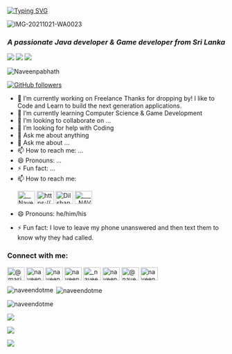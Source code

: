 [![Typing SVG](https://readme-typing-svg.herokuapp.com?size=32&vCenter=true&width=760&lines=Hi+%F0%9F%91%8B%2C+I'm+Naveen+Pabhath+Mahagodage;IJSE-+%F0%9F%91%8B%2C+Institute+of+Software+Engineering)](https://git.io/typing-svg) 

![IMG-20211021-WA0023](https://avatars.githubusercontent.com/u/75166658?s=400&u=8e195ddf9a607e51baf1e62738db4b84ea813dbf&v=4)
<h3 align="left"><b><i>A passionate Java developer & Game developer from Sri Lanka</i></b></h3>

<img src="https://img.shields.io/static/v1?label=Sponsor&message=%E2%9D%A4&logo=GitHub&link=%3Curl%3E&color=f88379"> <img src="https://badges.pufler.dev/visits/M4cs/M4cs"> <img src="https://badges.pufler.dev/years/M4cs"> <p align="left"> <img src="https://komarev.com/ghpvc/?username=Naveenpabhath&label=Profile%20views&color=0e75b6&style=flat" alt="Naveenpabhath" /> </p>

[![GitHub followers](https://img.shields.io/github/followers/NaveenDotMe.svg?style=social&label=Follow&maxAge=2592000)](https://github.com/NaveenDotMe?tab=followers)

- 🔭 I’m currently working on Freelance Thanks for dropping by! I like to Code and Learn to build the next generation applications.
- 🌱 I’m currently learning Computer Science & Game Development
- 👯 I’m looking to collaborate on ...
- 🤔 I’m looking for help with Coding
- 💬 Ask me about anything
- 💬 Ask me about ...
- 📫 How to reach me: ...
- 😄 Pronouns: ...
- ⚡ Fun fact: ...
- 📫 How to reach me:<p align="left">
<a href="https://twitter.com/Masive_Naveen"><img align="center" src="https://raw.githubusercontent.com/rahuldkjain/github-profile-readme-generator/master/src/images/icons/Social/twitter.svg" alt="__NaveenPabhath__" height="30" width="40" /></a>
<a href="https://www.linkedin.com/in/naveen-pabhath-0a8086219/" target="blank"><img align="center" src="https://raw.githubusercontent.com/rahuldkjain/github-profile-readme-generator/master/src/images/icons/Social/linked-in-alt.svg" alt="https://www.linkedin.com/public-profile/settings?trk=d_flagship3_profile_self_view_public_profile" height="30" width="40" /></a>
<a href="https://www.facebook.com/naveen.mahagodage" target="blank"><img align="center" src="https://raw.githubusercontent.com/rahuldkjain/github-profile-readme-generator/master/src/images/icons/Social/facebook.svg" alt="Dilshan Jayarathne" height="30" width="40" /></a>
<a href="https://www.instagram.com/_naveen_mg/" target="blank"><img align="center" src="https://raw.githubusercontent.com/rahuldkjain/github-profile-readme-generator/master/src/images/icons/Social/instagram.svg" alt="____NAVEEN_____" height="30" width="40" /></a>
</p>

- 😄 Pronouns: he/him/his

- ⚡ Fun fact: I love to leave my phone unanswered and then text them to know why they had called.

<h3 align="left">Connect with me:</h3>
<p align="left">
<a href="https://twitter.com/@masive_naveen" target="blank"><img align="center" src="https://raw.githubusercontent.com/rahuldkjain/github-profile-readme-generator/master/src/images/icons/Social/twitter.svg" alt="@masive_naveen" height="30" width="40" /></a>
<a href="https://linkedin.com/in/naveen pabhath" target="blank"><img align="center" src="https://raw.githubusercontent.com/rahuldkjain/github-profile-readme-generator/master/src/images/icons/Social/linked-in-alt.svg" alt="naveen pabhath" height="30" width="40" /></a>
<a href="https://stackoverflow.com/users/naveendotme" target="blank"><img align="center" src="https://raw.githubusercontent.com/rahuldkjain/github-profile-readme-generator/master/src/images/icons/Social/stack-overflow.svg" alt="naveendotme" height="30" width="40" /></a>
<a href="https://fb.com/naveen pabhath mahagodage" target="blank"><img align="center" src="https://raw.githubusercontent.com/rahuldkjain/github-profile-readme-generator/master/src/images/icons/Social/facebook.svg" alt="naveen pabhath mahagodage" height="30" width="40" /></a>
<a href="https://instagram.com/_naveen_dot_me_" target="blank"><img align="center" src="https://raw.githubusercontent.com/rahuldkjain/github-profile-readme-generator/master/src/images/icons/Social/instagram.svg" alt="_naveen_dot_me_" height="30" width="40" /></a>
<a href="https://medium.com/naveen_dot_me" target="blank"><img align="center" src="https://raw.githubusercontent.com/rahuldkjain/github-profile-readme-generator/master/src/images/icons/Social/medium.svg" alt="naveen_dot_me" height="30" width="40" /></a>
<a href="https://www.hackerrank.com/@naveen_mg" target="blank"><img align="center" src="https://raw.githubusercontent.com/rahuldkjain/github-profile-readme-generator/master/src/images/icons/Social/hackerrank.svg" alt="@naveen_mg" height="30" width="40" /></a>
<a href="https://www.leetcode.com/naveen_dot_me" target="blank"><img align="center" src="https://raw.githubusercontent.com/rahuldkjain/github-profile-readme-generator/master/src/images/icons/Social/leet-code.svg" alt="naveen_dot_me" height="30" width="40" /></a>
</p>

<p><img align="left" src="https://github-readme-stats.vercel.app/api/top-langs?username=naveendotme&show_icons=true&locale=en&layout=compact" alt="naveendotme" /></p>

<p>&nbsp;<img align="center" src="https://github-readme-stats.vercel.app/api?username=naveendotme&show_icons=true&locale=en" alt="naveendotme" /></p>

<p><img align="center" src="https://github-readme-streak-stats.herokuapp.com/?user=naveendotme&" alt="naveendotme" /></p>

![](https://github-profile-summary-cards.vercel.app/api/cards/profile-details?username=NaveenDotMe&theme=monokai)

![](https://github-profile-summary-cards.vercel.app/api/cards/stats?username=NaveenDotMe&theme=monokai)

[![](https://github-readme-streak-stats.herokuapp.com?user=NaveenDotMe&theme=soft-green)](https://git.io/streak-stats)
